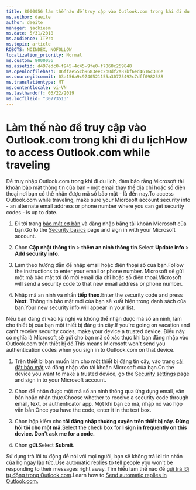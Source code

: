 ```yaml
---
title: 8000056 làm thế nào để truy cập vào Outlook.com trong khi đi du lịch
ms.author: daeite
author: daeite
manager: jackiesm
ms.date: 5/31/2018
ms.audience: ITPro
ms.topic: article
ROBOTS: NOINDEX, NOFOLLOW
localization_priority: Normal
ms.custom: 8000056
ms.assetid: d497edc0-f945-4c45-9fe0-f7060c259848
ms.openlocfilehash: 06ffae55cb9683eec2b0df2a87bf6ed4616c306e
ms.sourcegitcommit: 03a156a9c9740521155a30775492c7dff0982588
ms.translationtype: MT
ms.contentlocale: vi-VN
ms.lasthandoff: 03/22/2019
ms.locfileid: "30773513"
---
```

# <a name="how-to-access-outlookcom-while-traveling"></a><span data-ttu-id="bea37-102">Làm thế nào để truy cập vào Outlook.com trong khi đi du lịch</span><span class="sxs-lookup"><span data-stu-id="bea37-102">How to access Outlook.com while traveling</span></span>

<span data-ttu-id="bea37-103">Để truy nhập Outlook.com trong khi đi du lịch, đảm bảo rằng Microsoft tài khoản bảo mật thông tin của bạn - một email thay thế địa chỉ hoặc số điện thoại nơi bạn có thể nhận được mã số bảo mật - là đến nay.</span><span class="sxs-lookup"><span data-stu-id="bea37-103">To access Outlook.com while traveling, make sure your Microsoft account security info - an alternate email address or phone number where you can get security codes - is up to date.</span></span>
  
1. <span data-ttu-id="bea37-104">Đi tới trang [bảo mật cơ bản](https://go.microsoft.com/fwlink/p/?linkid=842325) và đăng nhập bằng tài khoản Microsoft của bạn.</span><span class="sxs-lookup"><span data-stu-id="bea37-104">Go to the [Security basics](https://go.microsoft.com/fwlink/p/?linkid=842325) page and sign in with your Microsoft account.</span></span> 
    
2. <span data-ttu-id="bea37-105">Chọn **Cập nhật thông tin** \> **thêm an ninh thông tin**.</span><span class="sxs-lookup"><span data-stu-id="bea37-105">Select **Update info** \> **Add security info**.</span></span> 
    
3. <span data-ttu-id="bea37-106">Làm theo hướng dẫn để nhập email hoặc điện thoại số của bạn.</span><span class="sxs-lookup"><span data-stu-id="bea37-106">Follow the instructions to enter your email or phone number.</span></span> <span data-ttu-id="bea37-107">Microsoft sẽ gửi một mã bảo mật tới đó mới email địa chỉ hoặc số điện thoại.</span><span class="sxs-lookup"><span data-stu-id="bea37-107">Microsoft will send a security code to that new email address or phone number.</span></span>
    
4. <span data-ttu-id="bea37-108">Nhập mã an ninh và nhấn **tiếp theo**.</span><span class="sxs-lookup"><span data-stu-id="bea37-108">Enter the security code and press **Next**.</span></span> <span data-ttu-id="bea37-109">Thông tin bảo mật mới của bạn sẽ xuất hiện trong danh sách của bạn.</span><span class="sxs-lookup"><span data-stu-id="bea37-109">Your new security info will appear in your list.</span></span> 
    
<span data-ttu-id="bea37-110">Nếu bạn đang đi vào kỳ nghỉ và không thể nhận được mã số an ninh, làm cho thiết bị của bạn một thiết bị đáng tin cậy.</span><span class="sxs-lookup"><span data-stu-id="bea37-110">If you're going on vacation and can't receive security codes, make your device a trusted device.</span></span> <span data-ttu-id="bea37-111">Điều này có nghĩa là Microsoft sẽ gửi cho bạn mã số xác thực khi bạn đăng nhập vào Outlook.com trên thiết bị đó.</span><span class="sxs-lookup"><span data-stu-id="bea37-111">This means Microsoft won't send you authentication codes when you sign in to Outlook.com on that device.</span></span>
  
1. <span data-ttu-id="bea37-112">Trên thiết bị bạn muốn làm cho một thiết bị đáng tin cậy, vào trang [cài đặt bảo mật](https://go.microsoft.com/fwlink/p/?linkid=2002000&amp;clcid=0x409) và đăng nhập vào tài khoản Microsoft của bạn.</span><span class="sxs-lookup"><span data-stu-id="bea37-112">On the device you want to make a trusted device, go the [Security settings](https://go.microsoft.com/fwlink/p/?linkid=2002000&amp;clcid=0x409) page and sign in to your Microsoft account.</span></span> 
    
2. <span data-ttu-id="bea37-113">Chọn để nhận được một mã số an ninh thông qua ứng dụng email, văn bản hoặc nhận thực.</span><span class="sxs-lookup"><span data-stu-id="bea37-113">Choose whether to receive a security code through email, text, or authenticator app.</span></span> <span data-ttu-id="bea37-114">Một khi bạn có mã, nhập nó vào hộp văn bản.</span><span class="sxs-lookup"><span data-stu-id="bea37-114">Once you have the code, enter it in the text box.</span></span>
    
3. <span data-ttu-id="bea37-115">Chọn hộp kiểm cho **tôi đăng nhập thường xuyên trên thiết bị này. Đừng hỏi tôi cho một mã.**</span><span class="sxs-lookup"><span data-stu-id="bea37-115">Select the check box for **I sign in frequently on this device. Don't ask me for a code.**</span></span>
    
4. <span data-ttu-id="bea37-116">Chọn **gửi**.</span><span class="sxs-lookup"><span data-stu-id="bea37-116">Select **Submit**.</span></span> 
    
<span data-ttu-id="bea37-117">Sử dụng trả lời tự động để nói với mọi người, bạn sẽ không trả lời tin nhắn của họ ngay lập tức.</span><span class="sxs-lookup"><span data-stu-id="bea37-117">Use automatic replies to tell people you won't be responding to their messages right away.</span></span> <span data-ttu-id="bea37-118">Tìm hiểu làm thế nào để [gửi trả lời tự động trong Outlook.com](https://go.microsoft.com/fwlink/p/?linkid=2002100&amp;clcid=0x409).</span><span class="sxs-lookup"><span data-stu-id="bea37-118">Learn how to [Send automatic replies in Outlook.com](https://go.microsoft.com/fwlink/p/?linkid=2002100&amp;clcid=0x409).</span></span>
  

